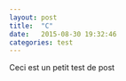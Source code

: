 ```yaml
---
layout: post
title:  "C"
date:   2015-08-30 19:32:46
categories: test
---
```

Ceci est un petit test de post